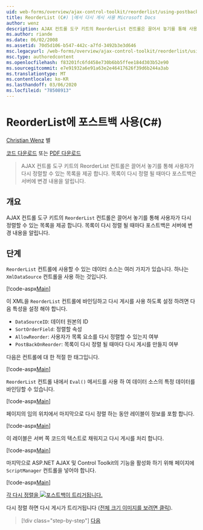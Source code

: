 ```yaml
---
uid: web-forms/overview/ajax-control-toolkit/reorderlist/using-postbacks-with-reorderlist-cs
title: ReorderList (C#) |에서 다시 게시 사용 Microsoft Docs
author: wenz
description: AJAX 컨트롤 도구 키트의 ReorderList 컨트롤은 끌어서 놓기를 통해 사용자가 다시 정렬할 수 있는 목록을 제공 합니다. 목록이 다시 정렬 될 때마다 po ...
ms.author: riande
ms.date: 06/02/2008
ms.assetid: 70d5d106-b547-442c-a7fd-3492b3e3d646
msc.legacyurl: /web-forms/overview/ajax-control-toolkit/reorderlist/using-postbacks-with-reorderlist-cs
msc.type: authoredcontent
ms.openlocfilehash: f83201fc6fd458e730b6bb5ffee184d303b52e90
ms.sourcegitcommit: e7e91932a6e91a63e2e46417626f39d6b244a3ab
ms.translationtype: MT
ms.contentlocale: ko-KR
ms.lasthandoff: 03/06/2020
ms.locfileid: "78508913"
---
```

# <a name="using-postbacks-with-reorderlist-c"></a>ReorderList에 포스트백 사용(C#)

[Christian Wenz](https://github.com/wenz) 별

[코드 다운로드](https://download.microsoft.com/download/9/3/f/93f8daea-bebd-4821-833b-95205389c7d0/ReorderList4.cs.zip) 또는 [PDF 다운로드](https://download.microsoft.com/download/2/d/c/2dc10e34-6983-41d4-9c08-f78f5387d32b/reorderlist4CS.pdf)

> AJAX 컨트롤 도구 키트의 ReorderList 컨트롤은 끌어서 놓기를 통해 사용자가 다시 정렬할 수 있는 목록을 제공 합니다. 목록이 다시 정렬 될 때마다 포스트백은 서버에 변경 내용을 알립니다.

## <a name="overview"></a>개요

AJAX 컨트롤 도구 키트의 `ReorderList` 컨트롤은 끌어서 놓기를 통해 사용자가 다시 정렬할 수 있는 목록을 제공 합니다. 목록이 다시 정렬 될 때마다 포스트백은 서버에 변경 내용을 알립니다.

## <a name="steps"></a>단계

`ReorderList` 컨트롤에 사용할 수 있는 데이터 소스는 여러 가지가 있습니다. 하나는 `XmlDataSource` 컨트롤을 사용 하는 것입니다.

[!code-aspx[Main](using-postbacks-with-reorderlist-cs/samples/sample1.aspx)]

이 XML을 `ReorderList` 컨트롤에 바인딩하고 다시 게시를 사용 하도록 설정 하려면 다음 특성을 설정 해야 합니다.

- `DataSourceID`: 데이터 원본의 ID
- `SortOrderField`: 정렬할 속성
- `AllowReorder`: 사용자가 목록 요소를 다시 정렬할 수 있는지 여부
- `PostBackOnReorder`: 목록이 다시 정렬 될 때마다 다시 게시를 만들지 여부

다음은 컨트롤에 대 한 적절 한 태그입니다.

[!code-aspx[Main](using-postbacks-with-reorderlist-cs/samples/sample2.aspx)]

`ReorderList` 컨트롤 내에서 `Eval()` 메서드를 사용 하 여 데이터 소스의 특정 데이터를 바인딩할 수 있습니다.

[!code-aspx[Main](using-postbacks-with-reorderlist-cs/samples/sample3.aspx)]

페이지의 임의 위치에서 마지막으로 다시 정렬 하는 동안 레이블이 정보를 포함 합니다.

[!code-aspx[Main](using-postbacks-with-reorderlist-cs/samples/sample4.aspx)]

이 레이블은 서버 쪽 코드의 텍스트로 채워지고 다시 게시를 처리 합니다.

[!code-aspx[Main](using-postbacks-with-reorderlist-cs/samples/sample5.aspx)]

마지막으로 ASP.NET AJAX 및 Control Toolkit의 기능을 활성화 하기 위해 페이지에 `ScriptManager` 컨트롤을 넣어야 합니다.

[!code-aspx[Main](using-postbacks-with-reorderlist-cs/samples/sample6.aspx)]

[각 다시 정렬을 ![포스트백이 트리거됩니다.](using-postbacks-with-reorderlist-cs/_static/image2.png)](using-postbacks-with-reorderlist-cs/_static/image1.png)

다시 정렬 하면 다시 게시가 트리거됩니다 ([전체 크기 이미지를 보려면 클릭](using-postbacks-with-reorderlist-cs/_static/image3.png)).

> [!div class="step-by-step"]
> [다음](drag-and-drop-via-reorderlist-cs.md)
